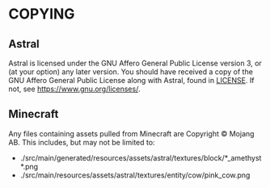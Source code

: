 # COPYING

## Astral

Astral is licensed under the GNU Affero General Public License version 3, or (at your option) any later version. You
should have received a copy of the GNU Affero General Public License along with Astral, found in [LICENSE](./LICENSE).
If not, see [<https://www.gnu.org/licenses/>](https://www.gnu.org/licenses/).

## Minecraft

Any files containing assets pulled from Minecraft are Copyright © Mojang AB. This includes, but may not be limited to:

* ./src/main/generated/resources/assets/astral/textures/block/\*\_amethyst\*.png
* ./src/main/resources/assets/astral/textures/entity/cow/pink\_cow.png
